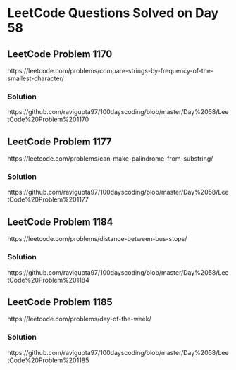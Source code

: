 # LeetCode Questions Solved on Day 58

<h2>LeetCode Problem 1170</h2>  https://leetcode.com/problems/compare-strings-by-frequency-of-the-smallest-character/
<h3>Solution</h3>  https://github.com/ravigupta97/100dayscoding/blob/master/Day%2058/LeetCode%20Problem%201170

<h2>LeetCode Problem 1177</h2>  https://leetcode.com/problems/can-make-palindrome-from-substring/
<h3>Solution</h3>  https://github.com/ravigupta97/100dayscoding/blob/master/Day%2058/LeetCode%20Problem%201177

<h2>LeetCode Problem 1184</h2>  https://leetcode.com/problems/distance-between-bus-stops/
<h3>Solution</h3>  https://github.com/ravigupta97/100dayscoding/blob/master/Day%2058/LeetCode%20Problem%201184

<h2>LeetCode Problem 1185</h2>  https://leetcode.com/problems/day-of-the-week/
<h3>Solution</h3>  https://github.com/ravigupta97/100dayscoding/blob/master/Day%2058/LeetCode%20Problem%201185
